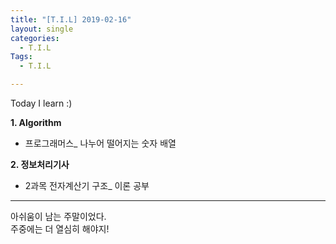 ```yaml
---
title: "[T.I.L] 2019-02-16"
layout: single
categories:
  - T.I.L
Tags:
  - T.I.L

---
```

Today I learn :)

**1. Algorithm**   
* 프로그래머스_ 나누어 떨어지는 숫자 배열  

**2. 정보처리기사**  
* 2과목 전자계산기 구조_ 이론 공부  

  
***  
아쉬움이 남는 주말이었다.  
주중에는 더 열심히 해야지!  


  

 

   




